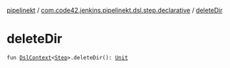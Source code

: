 [pipelinekt](../index.md) / [com.code42.jenkins.pipelinekt.dsl.step.declarative](index.md) / [deleteDir](./delete-dir.md)

# deleteDir

`fun `[`DslContext`](../com.code42.jenkins.pipelinekt.dsl/-dsl-context/index.md)`<`[`Step`](../com.code42.jenkins.pipelinekt.core.step/-step/index.md)`>.deleteDir(): `[`Unit`](https://kotlinlang.org/api/latest/jvm/stdlib/kotlin/-unit/index.html)